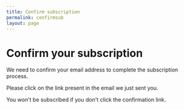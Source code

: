 ```yaml
---
title: Confirm subscription
permalink: confirmsub
layout: page
---
```

# Confirm your subscription
We need to confirm your email address to complete the subscription process.

Please click on the link present in the email we just sent you.

You won't be subscribed if you don't click the confirmation link.